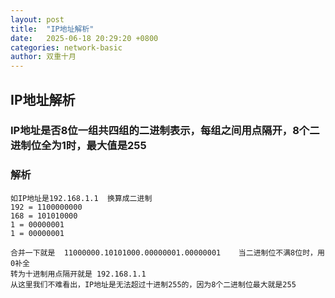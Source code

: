 ```yaml
---
layout: post
title:  "IP地址解析"
date:   2025-06-18 20:29:20 +0800
categories: network-basic
author: 双重十月
---
```


## IP地址解析
### IP地址是否8位一组共四组的二进制表示，每组之间用点隔开，8个二进制位全为1时，最大值是255 ##
### 解析
```演示
如IP地址是192.168.1.1  换算成二进制
192 = 1100000000
168 = 101010000
1 = 00000001
1 = 00000001

合并一下就是  11000000.10101000.00000001.00000001    当二进制位不满8位时，用0补全
转为十进制用点隔开就是 192.168.1.1
从这里我们不难看出，IP地址是无法超过十进制255的，因为8个二进制位最大就是255
```	
